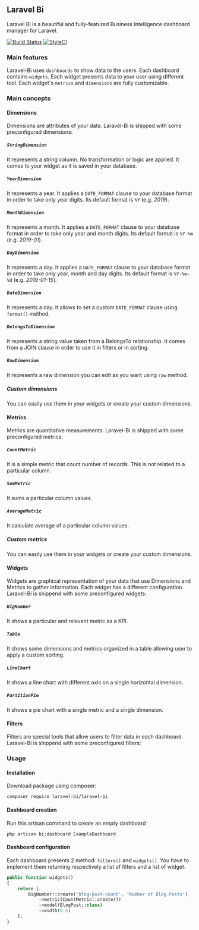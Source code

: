 ## Laravel Bi

Laravel Bi is a beautiful and fully-featured Business Intelligence dashboard manager for Laravel.

[![Build Status](https://travis-ci.org/laravel-bi/laravel-bi.svg?branch=master)](https://travis-ci.org/laravel-bi/laravel-bi)
[![StyleCI](https://github.styleci.io/repos/203451164/shield?branch=master)](https://github.styleci.io/repos/203451164)

### Main features

Laravel-Bi uses `dashboards` to show data to the users. Each dashboard contains `widgets`. Each widget presents data to your user using different tool. Each widget's `metrics` and `dimensions` are fully customizable.

### Main concepts

#### Dimensions

Dimensions are attributes of your data. Laravel-Bi is shipped with some preconfigured dimensions:

##### `StringDimension`

It represents a string column. No transformation or logic are applied. It comes to your widget as it is saved in your database.

##### `YearDimension`

It represents a year. It applies a `DATE_FORMAT` clause to your database format in order to take only year digits. Its default format is `%Y` (e.g. _2019_).

##### `MonthDimension`

It represents a month. It applies a `DATE_FORMAT` clause to your database format in order to take only year and month digits. Its default format is `%Y-%m` (e.g. _2019-01_).

##### `DayDimension`

It represents a day. It applies a `DATE_FORMAT` clause to your database format in order to take only year, month and day digits. Its default format is `%Y-%m-%d`  (e.g. _2019-01-15_).

##### `DateDimension`

It represents a day. It allows to set a custom `DATE_FORMAT` clause using `format()` method.

##### `BelongsToDimension`

It represents a string value taken from a BelongsTo relationship. It comes from a JOIN clause in order to use it in filters or in sorting.

##### `RawDimension`

It represents a raw dimension you can edit as you want using `raw` method.

##### Custom dimensions

You can easily use them in your widgets or create your custom dimensions.

#### Metrics

Metrics are quantitative measurements. Laravel-Bi is shipped with some preconfigured metrics:

##### `CountMetric`

It is a simple metric that count number of records. This is not related to a particular column.

##### `SumMetric`

It sums a particular column values.

##### `AverageMetric`

It calculate average of a particular column values.

##### Custom metrics

You can easily use them in your widgets or create your custom dimensions.

#### Widgets

Widgets are graphical representation of your data that use Dimensions and Metrics to gather information. Each widget has a different configuration. Laravel-Bi is shippend with some preconfigured widgets:

##### `BigNumber`

It shows a particular and relevant metric as a KPI.

##### `Table`

It shows some dimensions and metrics organized in a table allowing user to apply a custom sorting.

##### `LineChart`

It shows a line chart with different axis on a single horizontal dimension.

##### `PartitionPie`

It shows a pie chart with a single metric and a single dimension.

#### Filters

Filters are special tools that allow users to filter data in each dashboard. Laravel-Bi is shippend with some preconfigured filters:

### Usage

#### Installation

Download package using composer:

```shell
composer require laravel-bi/laravel-bi
```

#### Dashboard creation

Run this artisan command to create an empty dashboard

```shell
php artisan bi:dashboard ExampleDashboard
```

#### Dashboard configuration

Each dashboard presents 2 method: `filters()` and `widgets()`. You have to implement them returning respectively a list of filters and a list of widget.

```php
public function widgets()
{
    return [
        BigNumber::create('blog-post-count', 'Number of Blog Posts')
            ->metric(CountMetric::create())
            ->model(BlogPost::class)
            ->width(0.5)
    ];
}
```